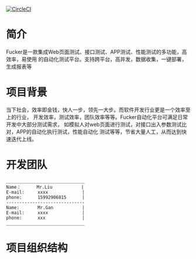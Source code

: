 [![CircleCI](https://circleci.com/gh/fucker-tester/executor/tree/master.svg?style=svg)](https://circleci.com/gh/fucker-tester/executor/tree/master)

# 简介
Fucker是一款集成Web页面测试、接口测试、APP测试、性能测试的多功能，高效率，易使用
的自动化测试平台。支持跨平台，高并发，数据收集，一键部署，生成报表等


# 项目背景
当下社会，效率即金钱，快人一步，领先一大步。而软件开发行业更是一个效率至上的行业，
开发效率，测试效率，团队效率等等。Fucker自动化平台可满足日常开发中大部分测试需求，
如模拟人对web页面进行测试，对接口出入参数测试比对，APP的自动化执行测试，性能自动化
测试等等，节省大量人工，从而达到快速迭代上线。


# 开发团队
````
______________________________
Name：      Mr.Liu           |
E-mail:     xxxx             |            
phone:      15992906815      |
------------------------------
Name:       Mr.Gan           |
E-mail:     xxxx             |
phone:      xxx              |
______________________________
````


# 项目组织结构




















